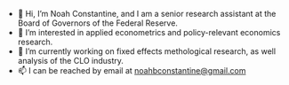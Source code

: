 - 👋 Hi, I’m Noah Constantine, and I am a senior research assistant at the Board of Governors of the Federal Reserve.
- 👀 I’m interested in applied econometrics and policy-relevant economics research.
- 🌱 I’m currently working on fixed effects methological research, as well analysis of the CLO industry.
- 📫 I can be reached by email at noahbconstantine@gmail.com

<!---
noahbconstantine/noahbconstantine is a ✨ special ✨ repository because its `README.md` (this file) appears on your GitHub profile.
You can click the Preview link to take a look at your changes.
--->
